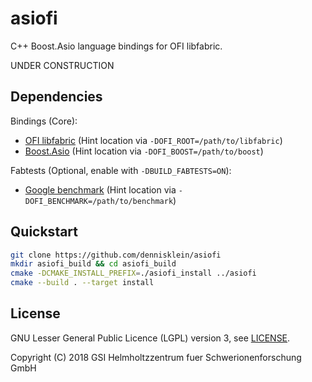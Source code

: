 # asiofi

C++ Boost.Asio language bindings for OFI libfabric.

UNDER CONSTRUCTION

## Dependencies

Bindings (Core):

- [OFI libfabric](https://github.com/ofiwg/libfabric) (Hint location via `-DOFI_ROOT=/path/to/libfabric`)
- [Boost.Asio](http://www.boost.org/) (Hint location via `-DOFI_BOOST=/path/to/boost`)

Fabtests (Optional, enable with `-DBUILD_FABTESTS=ON`):

- [Google benchmark](https://github.com/google/benchmark) (Hint location via `-DOFI_BENCHMARK=/path/to/benchmark`)

## Quickstart

```bash
git clone https://github.com/dennisklein/asiofi
mkdir asiofi_build && cd asiofi_build
cmake -DCMAKE_INSTALL_PREFIX=./asiofi_install ../asiofi
cmake --build . --target install
```

## License

GNU Lesser General Public Licence (LGPL) version 3, see [LICENSE](LICENSE).

Copyright (C) 2018 GSI Helmholtzzentrum fuer Schwerionenforschung GmbH
